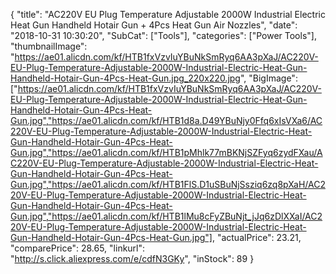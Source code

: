 {
	"title": "AC220V EU Plug Temperature Adjustable 2000W Industrial Electric Heat Gun Handheld Hotair Gun + 4Pcs Heat Gun Air Nozzles",
	"date": "2018-10-31 10:30:20",
	"SubCat": ["Tools"],
	"categories": ["Power Tools"],
	"thumbnailImage": "https://ae01.alicdn.com/kf/HTB1fxVzvIuYBuNkSmRyq6AA3pXaJ/AC220V-EU-Plug-Temperature-Adjustable-2000W-Industrial-Electric-Heat-Gun-Handheld-Hotair-Gun-4Pcs-Heat-Gun.jpg_220x220.jpg",
	"BigImage": ["https://ae01.alicdn.com/kf/HTB1fxVzvIuYBuNkSmRyq6AA3pXaJ/AC220V-EU-Plug-Temperature-Adjustable-2000W-Industrial-Electric-Heat-Gun-Handheld-Hotair-Gun-4Pcs-Heat-Gun.jpg","https://ae01.alicdn.com/kf/HTB1d8a.D49YBuNjy0Ffq6xIsVXa6/AC220V-EU-Plug-Temperature-Adjustable-2000W-Industrial-Electric-Heat-Gun-Handheld-Hotair-Gun-4Pcs-Heat-Gun.jpg","https://ae01.alicdn.com/kf/HTB1pMhlk77mBKNjSZFyq6zydFXau/AC220V-EU-Plug-Temperature-Adjustable-2000W-Industrial-Electric-Heat-Gun-Handheld-Hotair-Gun-4Pcs-Heat-Gun.jpg","https://ae01.alicdn.com/kf/HTB1FlS.D1uSBuNjSsziq6zq8pXaH/AC220V-EU-Plug-Temperature-Adjustable-2000W-Industrial-Electric-Heat-Gun-Handheld-Hotair-Gun-4Pcs-Heat-Gun.jpg","https://ae01.alicdn.com/kf/HTB1lMu8cFyZBuNjt_jJq6zDlXXaI/AC220V-EU-Plug-Temperature-Adjustable-2000W-Industrial-Electric-Heat-Gun-Handheld-Hotair-Gun-4Pcs-Heat-Gun.jpg"],
	"actualPrice": 23.21,
	"comparePrice": 28.65,
	"linkurl": "http://s.click.aliexpress.com/e/cdfN3GKy",
	"inStock": 89
}
